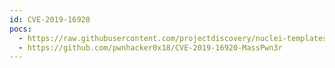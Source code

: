 ```yaml
---
id: CVE-2019-16920
pocs:
  - https://raw.githubusercontent.com/projectdiscovery/nuclei-templates/master/cves/2019/CVE-2019-16920.yaml
  - https://github.com/pwnhacker0x18/CVE-2019-16920-MassPwn3r
---
```

